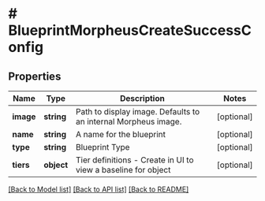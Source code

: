 # # BlueprintMorpheusCreateSuccessConfig

## Properties

Name | Type | Description | Notes
------------ | ------------- | ------------- | -------------
**image** | **string** | Path to display image. Defaults to an internal Morpheus image. | [optional]
**name** | **string** | A name for the blueprint | [optional]
**type** | **string** | Blueprint Type | [optional]
**tiers** | **object** | Tier definitions - Create in UI to view a baseline for object | [optional]

[[Back to Model list]](../../README.md#models) [[Back to API list]](../../README.md#endpoints) [[Back to README]](../../README.md)
